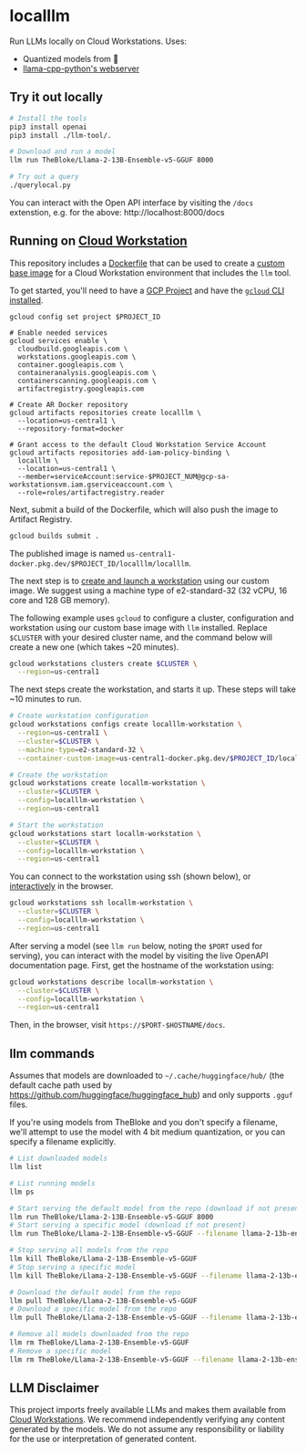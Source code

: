 # localllm

Run LLMs locally on Cloud Workstations. Uses:

- Quantized models from 🤗
- [llama-cpp-python's webserver](https://github.com/abetlen/llama-cpp-python#web-server)

## Try it out locally

```bash
# Install the tools
pip3 install openai
pip3 install ./llm-tool/.

# Download and run a model
llm run TheBloke/Llama-2-13B-Ensemble-v5-GGUF 8000

# Try out a query
./querylocal.py
```

You can interact with the Open API interface by visiting the `/docs` extenstion, e.g. for the above: http://localhost:8000/docs

## Running on [Cloud Workstation](https://cloud.google.com/workstations)

This repository includes a [Dockerfile](./Dockerfile) that can be used to create a [custom base image](https://cloud.google.com/workstations/docs/customize-container-images) for a Cloud Workstation environment that includes the `llm` tool.

To get started, you'll need to have a [GCP Project](https://cloud.google.com/docs/get-started) and have the [`gcloud` CLI installed](https://cloud.google.com/sdk/docs/install).

```
gcloud config set project $PROJECT_ID

# Enable needed services
gcloud services enable \
  cloudbuild.googleapis.com \
  workstations.googleapis.com \
  container.googleapis.com \
  containeranalysis.googleapis.com \
  containerscanning.googleapis.com \
  artifactregistry.googleapis.com

# Create AR Docker repository
gcloud artifacts repositories create localllm \
  --location=us-central1 \
  --repository-format=docker

# Grant access to the default Cloud Workstation Service Account
gcloud artifacts repositories add-iam-policy-binding \
  localllm \
  --location=us-central1 \
  --member=serviceAccount:service-$PROJECT_NUM@gcp-sa-workstationsvm.iam.gserviceaccount.com \
  --role=roles/artifactregistry.reader
```

Next, submit a build of the Dockerfile, which will also push the image to Artifact Registry.

```bash
gcloud builds submit .
```

The published image is named `us-central1-docker.pkg.dev/$PROJECT_ID/localllm/localllm`.

The next step is to [create and launch a workstation](https://cloud.google.com/workstations/docs/create-workstation)
using our custom image. We suggest using a machine type of e2-standard-32 (32 vCPU, 16 core and 128 GB memory).

The following example uses `gcloud` to configure a cluster, configuration and workstation using our custom
base image with `llm` installed. Replace `$CLUSTER` with your desired cluster name, and the command
below will create a new one (which takes ~20 minutes).

```bash
gcloud workstations clusters create $CLUSTER \
  --region=us-central1
```

The next steps create the workstation, and starts it up. These steps will take ~10 minutes to run.

```bash
# Create workstation configuration
gcloud workstations configs create localllm-workstation \
  --region=us-central1 \
  --cluster=$CLUSTER \
  --machine-type=e2-standard-32 \
  --container-custom-image=us-central1-docker.pkg.dev/$PROJECT_ID/localllm/localllm

# Create the workstation
gcloud workstations create locallm-workstation \
  --cluster=$CLUSTER \
  --config=localllm-workstation \
  --region=us-central1

# Start the workstation
gcloud workstations start locallm-workstation \
  --cluster=$CLUSTER \
  --config=localllm-workstation \
  --region=us-central1
```

You can connect to the workstation using ssh (shown below), or [interactively](https://cloud.google.com/workstations/docs/create-workstation#launch_a_workstation) in the browser.

```bash
gcloud workstations ssh locallm-workstation \
  --cluster=$CLUSTER \
  --config=localllm-workstation \
  --region=us-central1
```

After serving a model (see `llm run` below, noting the `$PORT` used for serving), you can interact with 
the model by visiting the live OpenAPI documentation page. First, get the hostname of the workstation using:

```bash
gcloud workstations describe locallm-workstation \
  --cluster=$CLUSTER \
  --config=localllm-workstation \
  --region=us-central1
```

Then, in the browser, visit `https://$PORT-$HOSTNAME/docs`.

## llm commands

Assumes that models are downloaded to `~/.cache/huggingface/hub/` (the default cache path
used by https://github.com/huggingface/huggingface_hub) and only supports `.gguf` files.

If you're using models from TheBloke and you don't specify a filename, we'll attempt to use
the model with 4 bit medium quantization, or you can specify a filename explicitly.

```bash
# List downloaded models
llm list

# List running models
llm ps

# Start serving the default model from the repo (download if not present)
llm run TheBloke/Llama-2-13B-Ensemble-v5-GGUF 8000
# Start serving a specific model (download if not present)
llm run TheBloke/Llama-2-13B-Ensemble-v5-GGUF --filename llama-2-13b-ensemble-v5.Q4_K_S.gguf 8000

# Stop serving all models from the repo
llm kill TheBloke/Llama-2-13B-Ensemble-v5-GGUF
# Stop serving a specific model
llm kill TheBloke/Llama-2-13B-Ensemble-v5-GGUF --filename llama-2-13b-ensemble-v5.Q4_K_S.gguf

# Download the default model from the repo
llm pull TheBloke/Llama-2-13B-Ensemble-v5-GGUF
# Download a specific model from the repo
llm pull TheBloke/Llama-2-13B-Ensemble-v5-GGUF --filename llama-2-13b-ensemble-v5.Q4_K_S.gguf

# Remove all models downloaded from the repo
llm rm TheBloke/Llama-2-13B-Ensemble-v5-GGUF
# Remove a specific model
llm rm TheBloke/Llama-2-13B-Ensemble-v5-GGUF --filename llama-2-13b-ensemble-v5.Q4_K_S.gguf
```

## LLM Disclaimer

This project imports freely available LLMs and makes them available from [Cloud Workstations](https://cloud.google.com/workstations). We recommend independently verifying any content generated by the models.
We do not assume any responsibility or liability for the use or interpretation of generated content.
